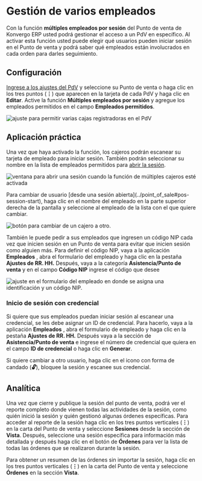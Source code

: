 # Gestión de varios empleados

Con la función **múltiples empleados por sesión** del Punto de venta de Konvergo ERP
usted podrá gestionar el acceso a un PdV en específico. Al activar esta
función usted puede elegir qué usuarios pueden iniciar sesión en el Punto de
venta y podrá saber qué empleados están involucrados en cada orden para darles
seguimiento.

## Configuración

[Ingrese a los ajustes del PdV](configuration#configuration-settings) y
seleccione su Punto de venta o haga clic en los tres puntos (**⋮**) que
aparecen en la tarjeta de cada PdV y haga clic en **Editar**. Active la
función **Múltiples empleados por sesión** y agregue los empleados permitidos
en el campo **Empleados permitidos**.

![ajuste para permitir varias cajas registradoras en el
PdV](../../../_images/setting.png)

## Aplicación práctica

Una vez que haya activado la función, los cajeros podrán escanear su tarjeta
de empleado para iniciar sesión. También podrán seleccionar su nombre en la
lista de empleados permitidos para [abrir la
sesión](../point_of_sale#pos-session-start).

![ventana para abrir una sesión cuando la función de múltiples cajeros esté
activada](../../../_images/open-session.png)

Para cambiar de usuario [desde una sesión abierta](../point_of_sale#pos-
session-start), haga clic en el nombre del empleado en la parte superior
derecha de la pantalla y seleccione al empleado de la lista con el que quiere
cambiar.

![botón para cambiar de un cajero a otro.](../../../_images/switch-user.png)

También le puede pedir a sus empleados que ingresen un código NIP cada vez que
inicien sesión en un Punto de venta para evitar que inicien sesión como
alguien más. Para definir el código NIP, vaya a la aplicación **Empleados** ,
abra el formulario del empleado y haga clic en la pestaña **Ajustes de RR.
HH.** Después, vaya a la categoría **Asistencia/Punto de venta** y en el campo
**Código NIP** ingrese el código que desee

![ajuste en el formulario del empleado en donde se asigna una identificación y
un código NIP.](../../../_images/pin-and-badgeid.png)

### Inicio de sesión con credencial

Si quiere que sus empleados puedan iniciar sesión al escanear una credencial,
se les debe asignar un ID de credencial. Para hacerlo, vaya a la aplicación
**Empleados** , abra el formulario de empleado y haga clic en la pestaña
**Ajustes de RR. HH.** Después vaya a la sección de **Asistencia/Punto de
venta** e ingrese el número de credencial que quiera en el campo **ID de
credencial** o haga clic en **Generar**.

Si quiere cambiar a otro usuario, haga clic en el icono con forma de candado
(**🔓**), bloquee la sesión y escanee sus credencial.

## Analítica

Una vez que cierre y publique la sesión del punto de venta, podrá ver el
reporte completo donde vienen todas las actividades de la sesión, como quién
inició la sesión y quién gestionó algunas órdenes específicas. Para acceder al
reporte de la sesión haga clic en los tres puntos verticales (**⋮**) en la
carta del Punto de venta y seleccione **Sesiones** desde la sección de
**Vista**. Después, seleccione una sesión específica para información más
detallada y después haga clic en el botón de **Órdenes** para ver la lista de
todas las órdenes que se realizaron durante la sesión.

Para obtener un resumen de las órdenes sin importar la sesión, haga clic en
los tres puntos verticales (**⋮**) en la carta del Punto de venta y seleccione
**Órdenes** en la sección **Vista**.

